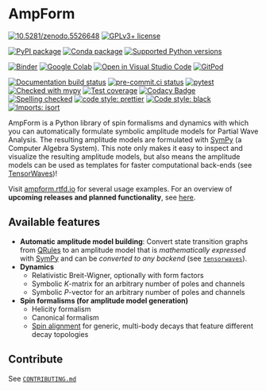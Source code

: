 # AmpForm

[![10.5281/zenodo.5526648](https://zenodo.org/badge/doi/10.5281/zenodo.5526648.svg)](https://doi.org/10.5281/zenodo.5526648)
[![GPLv3+ license](https://img.shields.io/badge/License-GPLv3+-blue.svg)](https://www.gnu.org/licenses/gpl-3.0-standalone.html)

[![PyPI package](https://badge.fury.io/py/ampform.svg)](https://pypi.org/project/ampform)
[![Conda package](https://anaconda.org/conda-forge/ampform/badges/version.svg)](https://anaconda.org/conda-forge/ampform)
[![Supported Python versions](https://img.shields.io/pypi/pyversions/ampform)](https://pypi.org/project/ampform)

[![Binder](https://static.mybinder.org/badge_logo.svg)](https://mybinder.org/v2/gh/ComPWA/ampform/stable?filepath=docs/usage)
[![Google Colab](https://colab.research.google.com/assets/colab-badge.svg)](https://colab.research.google.com/github/ComPWA/ampform/blob/stable)
[![Open in Visual Studio Code](https://open.vscode.dev/badges/open-in-vscode.svg)](https://open.vscode.dev/ComPWA/ampform)
[![GitPod](https://img.shields.io/badge/Gitpod-ready--to--code-blue?logo=gitpod)](https://gitpod.io/#https://github.com/ComPWA/ampform)

[![Documentation build status](https://readthedocs.org/projects/ampform/badge/?version=latest)](https://ampform.readthedocs.io)
[![pre-commit.ci status](https://results.pre-commit.ci/badge/github/ComPWA/ampform/main.svg)](https://results.pre-commit.ci/latest/github/ComPWA/ampform/main)
[![pytest](https://github.com/ComPWA/ampform/workflows/pytest/badge.svg)](https://github.com/ComPWA/ampform/actions?query=branch%3Amain+workflow%3Apytest)
[![Checked with mypy](http://www.mypy-lang.org/static/mypy_badge.svg)](https://mypy.readthedocs.io)
[![Test coverage](https://codecov.io/gh/ComPWA/ampform/branch/main/graph/badge.svg)](https://codecov.io/gh/ComPWA/ampform)
[![Codacy Badge](https://api.codacy.com/project/badge/Grade/70fc5fb0f3954a9d82d142efeff4df31)](https://www.codacy.com/gh/ComPWA/ampform)
[![Spelling checked](https://img.shields.io/badge/cspell-checked-brightgreen.svg)](https://github.com/streetsidesoftware/cspell/tree/master/packages/cspell)
[![code style: prettier](https://img.shields.io/badge/code_style-prettier-ff69b4.svg?style=flat-square)](https://github.com/prettier/prettier)
[![Code style: black](https://img.shields.io/badge/code%20style-black-000000.svg)](https://github.com/psf/black)
[![Imports: isort](https://img.shields.io/badge/%20imports-isort-%231674b1?style=flat&labelColor=ef8336)](https://pycqa.github.io/isort)

AmpForm is a Python library of spin formalisms and dynamics with which you can
automatically formulate symbolic amplitude models for Partial Wave Analysis.
The resulting amplitude models are formulated with
[SymPy](https://www.sympy.org/en/index.html) (a Computer Algebra System). This
note only makes it easy to inspect and visualize the resulting amplitude
models, but also means the amplitude models can be used as templates for faster
computational back-ends (see
[TensorWaves](https://github.com/ComPWA/tensorwaves))!

Visit [ampform.rtfd.io](https://ampform.readthedocs.io) for several usage
examples. For an overview of **upcoming releases and planned functionality**,
see
[here](https://github.com/ComPWA/ampform/milestones?direction=asc&sort=title&state=open).

## Available features

- **Automatic amplitude model building**: Convert state transition graphs from
  [QRules](https://github.com/ComPWA/qrules) to an amplitude model that is
  _mathematically expressed_ with [SymPy](https://docs.sympy.org) and can be
  _converted to any backend_ (see
  [`tensorwaves`](https://tensorwaves.rtfd.io)).
- **Dynamics**
  - Relativistic Breit-Wigner, optionally with form factors
  - Symbolic _K_-matrix for an arbitrary number of poles and channels
  - Symbolic _P_-vector for an arbitrary number of poles and channels
- **Spin formalisms (for amplitude model generation)**
  - Helicity formalism
  - Canonical formalism
  - [Spin alignment](https://ampform.readthedocs.io/en/stable/usage/helicity/spin-alignment.html)
    for generic, multi-body decays that feature different decay topologies

## Contribute

See [`CONTRIBUTING.md`](./CONTRIBUTING.md)
